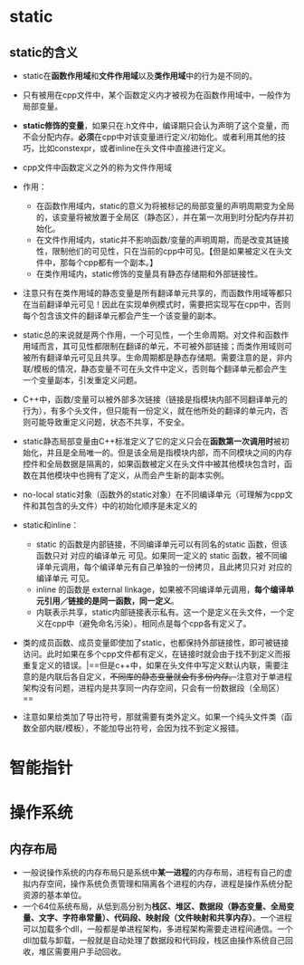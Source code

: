 # static

## static的含义

- static在**函数作用域**和**文件作用域**以及**类作用域**中的行为是不同的。
- 只有被用在cpp文件中，某个函数定义内才被视为在函数作用域中，一般作为局部变量。
- **static修饰的变量**，如果只在.h文件中，编译期只会认为声明了这个变量，而不会分配内存。**必须**在cpp中对该变量进行定义/初始化。或者利用其他的技巧，比如constexpr，或者inline在头文件中直接进行定义。
- cpp文件中函数定义之外的称为文件作用域
- 作用：

  - 在函数作用域内，static的意义为将被标记的局部变量的声明周期变为全局的，该变量将被放置于全局区（静态区），并在第一次用到时分配内存并初始化。
  - 在文件作用域内，static并不影响函数/变量的声明周期，而是改变其链接性，限制他们的可见性，只在当前的cpp中可见。【但是如果被定义在头文件中，那每个cpp都有一个副本。】
  - 在类作用域内，static修饰的变量具有静态存储期和外部链接性。
- 注意只有在类作用域的静态变量是所有翻译单元共享的，而函数作用域等都只在当前翻译单元可见！因此在实现单例模式时，需要把实现写在cpp中，否则每个包含该文件的翻译单元都会产生一个该变量的副本。
- static总的来说就是两个作用，一个可见性，一个生命周期。对文件和函数作用域而言，其可见性都限制在翻译的单元，不可被外部链接；而类作用域则可被所有翻译单元可见且共享。生命周期都是静态存储期。需要注意的是，非内联/模板的情况，静态变量不可在头文件中定义，否则每个翻译单元都会产生一个变量副本，引发重定义问题。
- C++中，函数/变量可以被外部多次链接（链接是指模块内部不同翻译单元的行为），有多个头文件，但只能有一份定义，就在他所处的翻译的单元内，否则可能导致重定义问题，状态不共享，不安全。
- static静态局部变量由C++标准定义了它的定义只会在**函数第一次调用时**被初始化，并且是全局唯一的。但是该全局是指模块内部，而不同模块之间的内存控件和全局数据是隔离的，如果函数被定义在头文件中被其他模块包含时，函数在其他模块中也拥有了定义，从而会产生新的副本实例。
- no-local static对象（函数外的static对象）在不同编译单元（可理解为cpp文件和其包含的头文件）中的初始化顺序是未定义的
- static和inline：
  - static 的函数是内部链接，不同编译单元可以有同名的static 函数，但该函数只对 对应的编译单元 可见。如果同一定义的 static 函数，被不同编译单元调用，每个编译单元有自己单独的一份拷贝，且此拷贝只对 对应的编译单元 可见。
  - inline 的函数是 external linkage，如果被不同编译单元调用，**每个编译单元引用／链接的是同一函数，同一定义**。
  - 内联表示共享，static内部链接表示私有。这一个是定义在头文件，一个定义在cpp中（避免命名污染）。相同点是每个cpp各有定义了。
- 类的成员函数、成员变量即使加了static，也都保持外部链接性，即可被链接访问。此时如果在多个cpp文件都有定义，在链接时就会由于找不到定义而报重复定义的错误。|==但是c++中，如果在头文件中写定义默认内联，需要注意的是内联后各自定义，~~不同库的静态变量就会有多份内存。~~注意对于单进程架构没有问题，进程内是共享同一内存空间，只会有一份数据段（全局区）==
- 注意如果给类加了导出符号，那就需要有类外定义。如果一个纯头文件类（函数全部内联/模板），不能加导出符号，会因为找不到定义报错。

# 智能指针



# 操作系统

## 内存布局

- 一般说操作系统的内存布局只是系统中**某一进程**的内存布局，进程有自己的虚拟内存空间，操作系统负责管理和隔离各个进程的内存，进程是操作系统分配资源的基本单位。
- 一个64位系统布局，从低到高分别为**栈区、堆区、数据段（静态变量、全局变量、文字、字符串常量）、代码段、映射段（文件映射和共享内存）**。一个进程可以加载多个dll，一般都是单进程架构，多进程架构需要走进程间通信。一个dll加载与卸载，一般就是自动处理了数据段和代码段，栈区由操作系统自己回收，堆区需要用户手动回收。
